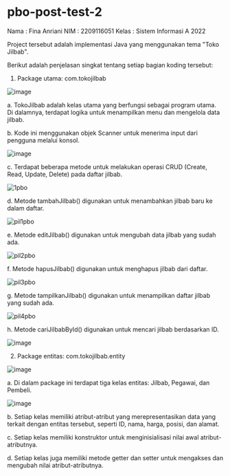 # pbo-post-test-2
Nama  : Fina Anriani
NIM   : 2209116051
Kelas : Sistem Informasi A 2022

Project tersebut adalah implementasi Java yang menggunakan tema "Toko Jilbab". 

Berikut adalah penjelasan singkat tentang setiap bagian koding tersebut:

1. Package utama: com.tokojilbab
   
![image](https://github.com/FinaAnriani/pbo-post-test-2/assets/127528115/a79d891a-ea1b-4034-9134-49ed75ff6d9c)

a. TokoJilbab adalah kelas utama yang berfungsi sebagai program utama. Di dalamnya, terdapat logika untuk menampilkan menu dan mengelola data jilbab.
    
b. Kode ini menggunakan objek Scanner untuk menerima input dari pengguna melalui konsol.
  	
![image](https://github.com/FinaAnriani/pbo-post-test-2/assets/127528115/e9d697d9-c927-4ba7-86ab-949dc44a4fca)

c. Terdapat beberapa metode untuk melakukan operasi CRUD (Create, Read, Update, Delete) pada daftar jilbab.
    
![1pbo](https://github.com/FinaAnriani/pbo-post-test-2/assets/127528115/7efbd94a-f0c7-4abb-b9cc-5cf553566204)

d. Metode tambahJilbab() digunakan untuk menambahkan jilbab baru ke dalam daftar.
    
![pil1pbo](https://github.com/FinaAnriani/pbo-post-test-2/assets/127528115/3bb84f3c-08d7-4067-abc3-99002355a043)

e. Metode editJilbab() digunakan untuk mengubah data jilbab yang sudah ada.
    
![pil2pbo](https://github.com/FinaAnriani/pbo-post-test-2/assets/127528115/853d8757-fdde-4d92-a5ed-83ad5a18db02)

f.	Metode hapusJilbab() digunakan untuk menghapus jilbab dari daftar.
    
![pil3pbo](https://github.com/FinaAnriani/pbo-post-test-2/assets/127528115/5185814b-15f6-4b1e-9131-2e8665bbea0f)

g. Metode tampilkanJilbab() digunakan untuk menampilkan daftar jilbab yang sudah ada.
    
![pil4pbo](https://github.com/FinaAnriani/pbo-post-test-2/assets/127528115/88bfbd3d-71b3-498a-b32c-544a6fa15bb9)

h. Metode cariJilbabById() digunakan untuk mencari jilbab berdasarkan ID.
    
![image](https://github.com/FinaAnriani/pbo-post-test-2/assets/127528115/684a490a-85af-44f5-aa8e-3c392314a6c3)

  
2. Package entitas: com.tokojilbab.entity
   
![image](https://github.com/FinaAnriani/pbo-post-test-2/assets/127528115/b49f7ead-d9f0-4815-a8cf-f76190874011)

a. Di dalam package ini terdapat tiga kelas entitas: Jilbab, Pegawai, dan Pembeli.
    
![image](https://github.com/FinaAnriani/pbo-post-test-2/assets/127528115/f3d03c15-7604-49e2-bf88-5d4d2154e757)

b. Setiap kelas memiliki atribut-atribut yang merepresentasikan data yang terkait dengan entitas tersebut, seperti ID, nama, harga, posisi, dan alamat.
    
c. Setiap kelas memiliki konstruktor untuk menginisialisasi nilai awal atribut-atributnya.
    
d. Setiap kelas juga memiliki metode getter dan setter untuk mengakses dan mengubah nilai atribut-atributnya.
